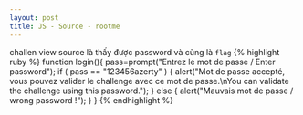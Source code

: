 ```yaml
---
layout: post
title: JS - Source - rootme
---
```

challen view source là thấy được password và cũng là `flag`
{% highlight ruby %}
function login(){
		pass=prompt("Entrez le mot de passe / Enter password");
		if ( pass == "123456azerty" ) {
		    alert("Mot de passe accepté, vous pouvez valider le challenge avec ce mot de passe.\nYou can validate the challenge using this password.");  }
		else {
		    alert("Mauvais mot de passe / wrong password !");
		}
	    }
{% endhighlight %}
